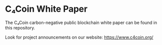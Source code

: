 # C₄Coin White Paper
The C₄Coin carbon-negative public blockchain white paper can be found in this repository.

Look for project announcements on our website: https://www.c4coin.org/

